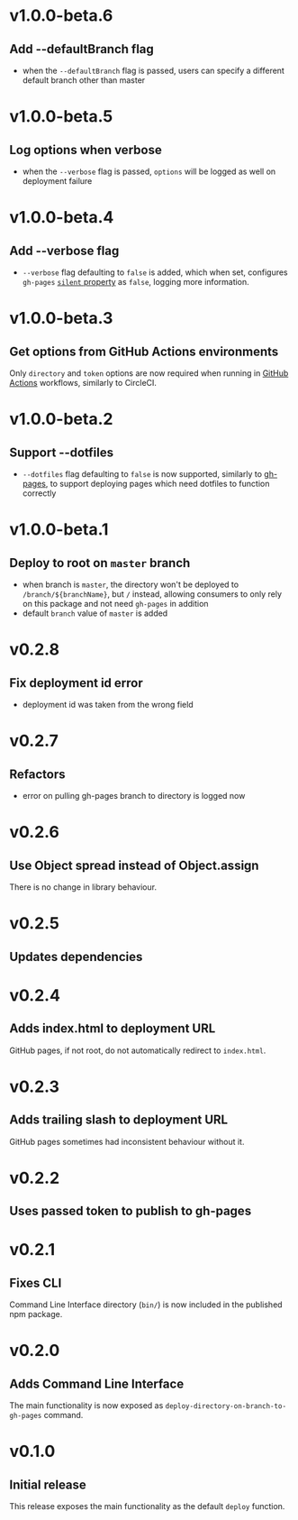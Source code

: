 # v1.0.0-beta.6
## Add --defaultBranch flag

- when the `--defaultBranch` flag is passed, users can specify a different default branch other than master

# v1.0.0-beta.5
## Log options when verbose

- when the `--verbose` flag is passed, `options` will be logged as well on deployment failure

# v1.0.0-beta.4
## Add --verbose flag

- `--verbose` flag defaulting to `false` is added, which when set, configures `gh-pages` [`silent` property](https://www.npmjs.com/package/gh-pages#optionssilent) as `false`, logging more information.

# v1.0.0-beta.3
## Get options from GitHub Actions environments

Only `directory` and `token` options are now required when running in [GitHub Actions](https://help.github.com/en/actions) workflows, similarly to CircleCI.

# v1.0.0-beta.2
## Support --dotfiles

- `--dotfiles` flag defaulting to `false` is now supported, similarly to [gh-pages](https://www.npmjs.com/package/gh-pages#optionsdotfiles), to support deploying pages which need dotfiles to function correctly

# v1.0.0-beta.1
## Deploy to root on `master` branch

- when branch is `master`, the directory won't be deployed to `/branch/${branchName}`, but `/` instead, allowing consumers to only rely on this package and not need `gh-pages` in addition
- default `branch` value of `master` is added

# v0.2.8
## Fix deployment id error

- deployment id was taken from the wrong field

# v0.2.7
## Refactors

- error on pulling gh-pages branch to directory is logged now

# v0.2.6
## Use Object spread instead of Object.assign

There is no change in library behaviour.

# v0.2.5
## Updates dependencies

# v0.2.4
## Adds index.html to deployment URL

GitHub pages, if not root, do not automatically redirect to `index.html`.

# v0.2.3
## Adds trailing slash to deployment URL

GitHub pages sometimes had inconsistent behaviour without it.

# v0.2.2
## Uses passed token to publish to gh-pages

# v0.2.1
## Fixes CLI

Command Line Interface directory (`bin/`) is now included in the published npm package.

# v0.2.0
## Adds Command Line Interface

The main functionality is now exposed as `deploy-directory-on-branch-to-gh-pages` command.

# v0.1.0
## Initial release

This release exposes the main functionality as the default `deploy` function.
